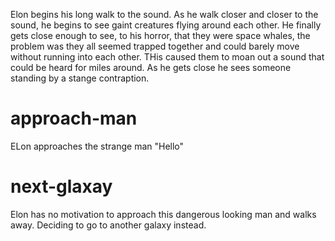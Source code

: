 Elon begins his long walk to the sound. As he walk closer and closer to the sound, he begins to see gaint creatures flying around each other. He finally gets close enough to see, to his horror, that they were space whales, the problem was they all seemed trapped together and could barely move without running into each other. THis caused them to moan out a sound that could be heard for miles around. As he gets close he sees someone standing by a stange contraption.
# approach-man
ELon approaches the strange man "Hello"

# next-glaxay
Elon has no motivation to approach this dangerous looking man and walks away. Deciding to go to another galaxy instead.

